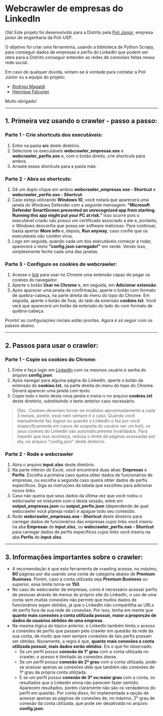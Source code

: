 # Webcrawler de empresas do LinkedIn

Olá! Este projeto foi desenvolvido para a Distrito pela [Poli Júnior](https://polijunior.com.br), empresa júnior de engenharia da Poli-USP.

O objetivo foi criar uma ferramenta, usando a biblioteca  de Python Scrapy, para conseguir dados de empresas e perfis do LinkedIn que podem ser úteis para a Distrito conseguir entender as redes de conexões feitas nessa rede social.

Em caso de qualquer dúvida, sintam-se à vontade para contatar a Poli Júnior ou a equipe do projeto:

- [Rodrigo Magaldi](mailto:rodrigo.magaldi@polijunior.com.br)
- [Henrique Falconer](mailto:henrique.falconer@polijunior.com.br)

Muito obrigado!

---

## 1. Primeira vez usando o crawler - passo a passo:

### Parte 1 - Crie shortcuts dos executáveis:
  
  1. Entre na pasta **src** deste diretório.
  2. Selecione os executáveis **webcrawler_empresas.exe** e **webcrawler_perfis.exe** e, com o botão direito, crie shortcuts para ambos.
  3. Arraste esses shortcuts para a pasta mãe.

### Parte 2 - Abra os shortcuts:

  1. Dê um duplo clique em ambos **webcrawler_empresas.exe - Shortcut** e **webcrawler_perfis.exe - Shortcut**.
  2. Caso esteja utilizando **Windows 10**, você notará que aparecerá uma janela do Windows Defender com a seguinte mensagem: **"Microsoft Defender SmartScreen prevented an unrecognized app from starting. Running this app might put your PC at risk."** Isso ocorre pois o executável criado não possui um certificado associado a ele e, portanto, o Windows desconfia que possa ser software malicioso. Para continuar, basta apertar **More info** e, depois, **Run anyway**, caso confie que os executáveis não contêm vírus.
  3. Logo em seguida, quando cada um dos executáveis começar a rodar, aparecerá o texto **"config.json carregado!"** em verde. Vendo isso, simplesmente feche cada uma das janelas.

### Parte 3 - Configure os cookies do webcrawler:

  1. Acesse o [link](https://chrome.google.com/webstore/detail/cookiestxt/njabckikapfpffapmjgojcnbfjonfjfg) para usar no Chrome uma extensão capaz de pegar os cookies do navegador. 
  2. Aperte o botão **Usar no Chrome** e, em seguida, em **Adicionar extensão**.
  3. Após aparecer uma janela de confirmação, aperte o botão com formato de quebra-cabeça, na parte direita do menu do topo do Chrome. Em seguida, aperte o botão de fixar, do lado da extensão **cookies.txt**. Você verá que aparecerá um botão da extensão do lado do com formato de quebra-cabeça.



Pronto! as configurações iniciais estão prontas. Agora é só seguir com os passos abaixo.

---

## 2. Passos para usar o crawler:

### Parte 1 - Copie os cookies do Chrome:

  1. Entre e faça login em [LinkedIn](https://www.linkedin.com) com os mesmos usuário e senha do arquivo **config.json**.
  2. Após navegar para alguma página do LinkedIn, aperte o botão da extensão do **cookies.txt**, na parte direita do menu do topo do Chrome. Deverá aparecer uma janela com texto.
  3. Copie todo o texto desta nova janela e insira-o no arquivo **cookies.txt** deste diretório, substituindo o texto anterior caso necessário.

> Obs.: Cookies deveriam tornar-se inválidos aproximadamente a cada 3 meses, porém, esse nem sempre é o caso. Quando você manualmente faz logout ou quando o LinkedIn o faz por você (especificamente em casos de suspeita do usuário ser um bot), os seus cookies do LinkedIn são automaticamente invalidados. Para impedir que isso aconteça, reduza o  limite de páginas acessadas por dia, no arquivo "config.json" deste diretório.

### Parte 2 - Rode o webcrawler

  1. Abra o arquivo **input.xlsx** deste diretório.
  2. Na parte inferior do Excel, você encontrará duas abas: **Empresas** e **Perfis**. Escolha a primeira caso queira obter dados de funcionários de empresas, ou escolha a segunda caso queira obter dados de perfis específicos. Siga as instruções da tabela que escolheu para adicionar novos links.
  2. Caso não queira que seus dados da última vez que você rodou o webcrawler se misturem com o desta sessão, entre em **output_empresas.json** ou **output_perfis.json** (dependendo de qual webcrawler você planeja rodar) e apague todo seu conteúdo.
  3. Rode **webcrawler_empresas.exe - Shortcut** deste diretório para carregar dados de funcionários das empresas cujos links você inseriu na aba **Empresas** de **input.xlsx**, ou **webcrawler_perfis.exe - Shortcut** para carregar dados de perfis específicos cujos links você inseriu na aba **Perfis** de **input.xlsx**.

---

## 3. Informações importantes sobre o crawler:

  - A recomendação é que esta ferramenta de crawling acesse, no máximo, **80** páginas por dia usando uma conta de categoria abaixo de **Premium Business**. Porém, caso a conta utilizada seja **Premium Business** ou superior, esse limite torna-se **150**.
  - No caso do webcrawler de empresas, como é necessário acessar perfis de pessoas através de menus do próprio site do LinkedIn, o uso de uma conta sem muitas conexões não permite que muitos dados de funcionários sejam obtidos, já que o LinkedIn não compartilha as URLs de perfis fora de sua rede de conexões. Por isso, tenha em mente que **quanto mais conexões a conta utilizada possuir, maior a proporção de dados de usuários obtidos de uma empresa**.
  - Na mesma lógica do tópico anterior, o LinkedIn também limita o acesso a conexões de perfis que passam pelo crawler em questão da rede da sua conta, de modo que nem sempre conexões de tais perfis possam ser obtidas. Novamente, a regra é que, **quanto mais conexões a conta utilizada possuir, mais dados serão obtidos**. Eis o que foi observado:
    * Se um perfil possui **conexão de 1° grau** com a conta utilizada no crawler, o acesso é ilimitado às conexões desse.
    * Se um perfil possui **conexão de 2º grau** com a conta utilizada, pode-se acessar apenas as conexões dele que também são conexões de 1º grau da própria conta utilizada.
    * E se um perfil possui **conexão de 3º ou maior grau** com a conta, os resultados que o Linkedin envia não parecem fazer sentido. Aparecem resultados, porém claramente não são os verdadeiros do perfil em questão. Por conta disso, foi implementada a opção de acessar apenas as páginas de conexões de, no máximo, 2° grau de conexão da conta utilizada, que pode ser desativada no arquivo **config.json**.